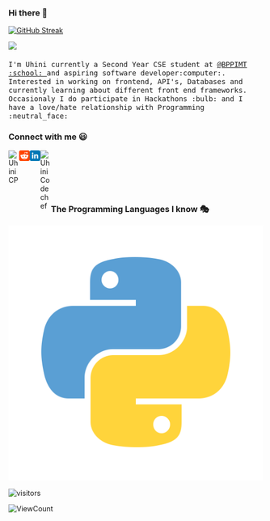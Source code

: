 ### Hi there 👋

<!--
**Uhini0201/Uhini0201** is a ✨ _special_ ✨ repository because its `README.md` (this file) appears on your GitHub profile.

Here are some ideas to get you started:

- 🔭 I’m currently working on ...
- 🌱 I’m currently learning ...
- 👯 I’m looking to collaborate on ...
- 🤔 I’m looking for help with ...
- 💬 Ask me about ...
- 📫 How to reach me: ...
- 😄 Pronouns: ...
- ⚡ Fun fact: ...
-->

[![GitHub Streak](http://github-readme-streak-stats.herokuapp.com?user=Uhini0201&theme=neon-palenight&hide_border=true)](https://git.io/streak-stats)

<p>
  <img src="https://raw.githubusercontent.com/coderjojo/coderjojo/master/img/github.gif" width=100>
  <br><br>
  <samp>
    I'm Uhini currently a Second Year CSE student at <a href="https://www.bppimt.ac.in/">@BPPIMT :school: </a> and aspiring software developer:computer:. Interested in working on frontend, API's, Databases and currently learning about different front end frameworks. Occasionaly I do participate in Hackathons :bulb: and I have a love/hate relationship with Programming :neutral_face:
  </samp>
</p>

### Connect with me :smiley:

<a href="https://codeforces.com/profile/Unconditional_lover" width="21px">
  <img align="left" alt="Uhini CP" width="21px" src="https://github.com/npanuhin/Artwork/blob/master/SVG/Codeforces/Codeforces.colored.svg" />
</a>
<a href="#">
  <img align="left" alt="Uhini Reddit" width="21px" src="https://raw.githubusercontent.com/edent/SuperTinyIcons/099dc12b59179d07d534069bc8551718f786d91a/images/svg/reddit.svg" />
</a>
<a href="https://www.linkedin.com/in/uhini-m-b423a41a1/">
  <img align="left" alt="Uhini Linkdin" width="21px" src="https://raw.githubusercontent.com/edent/SuperTinyIcons/099dc12b59179d07d534069bc8551718f786d91a/images/svg/linkedin.svg" />
</a>
<a href="https://www.codechef.com/users/uhini0215" width="21px">
  <img align="left" alt="Uhini Codechef" width="21px" src="https://s3.amazonaws.com/codechef_shared/misc/fb-image-icon.png" />
</a>
<br/><br/>
<p align="center">
</p>
<br/><br/>

### The Programming Languages I know :performing_arts:

<img alt="Python" src="https://github.com/edent/SuperTinyIcons/blob/master/images/svg/python.svg">



![visitors](https://visitor-badge.glitch.me/badge?page_id=Uhini0201/Uhini0201)

![ViewCount](https://views.whatilearened.today/views/github/Uhini0201/views.svg)
